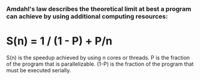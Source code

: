 ### Amdahl's law describes the theoretical limit at best a program can achieve by using additional computing resources: 

# S(n) = 1 / (1 - P) + P/n

S(n) is the speedup achieved by using n cores or threads.
P is the fraction of the program that is parallelizable.
(1-P) is the fraction of the program that must be executed serially.

